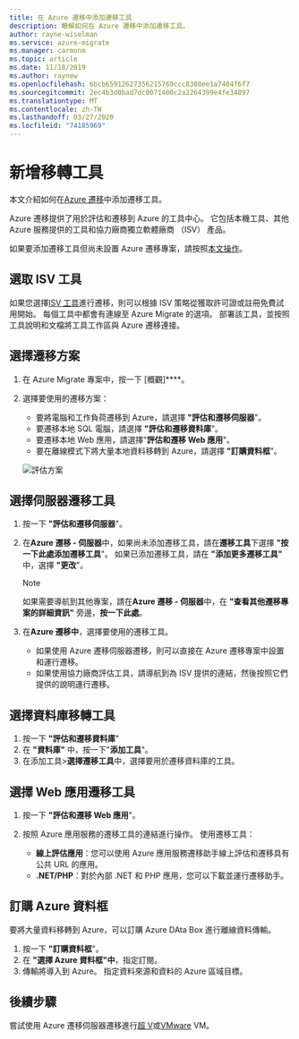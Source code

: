 ```yaml
---
title: 在 Azure 遷移中添加遷移工具
description: 瞭解如何在 Azure 遷移中添加遷移工具。
author: rayne-wiselman
ms.service: azure-migrate
ms.manager: carmonm
ms.topic: article
ms.date: 11/18/2019
ms.author: raynew
ms.openlocfilehash: 6bcb65912627356215769ccc8380ee1a7404f6f7
ms.sourcegitcommit: 2ec4b3d0bad7dc0071400c2a2264399e4fe34897
ms.translationtype: MT
ms.contentlocale: zh-TW
ms.lasthandoff: 03/27/2020
ms.locfileid: "74185969"
---
```

# <a name="add-migration-tools"></a>新增移轉工具

本文介紹如何在[Azure 遷移](migrate-overview.md)中添加遷移工具。

Azure 遷移提供了用於評估和遷移到 Azure 的工具中心。 它包括本機工具、其他 Azure 服務提供的工具和協力廠商獨立軟體廠商 （ISV） 產品。

如果要添加遷移工具但尚未設置 Azure 遷移專案，請按照[本文操作](how-to-add-tool-first-time.md)。



## <a name="selecting-an-isv-tool"></a>選取 ISV 工具

如果您選擇[ISV 工具](migrate-services-overview.md#isv-integration)進行遷移，則可以根據 ISV 策略從獲取許可證或註冊免費試用開始。 每個工具中都會有連線至 Azure Migrate 的選項。 部署該工具，並按照工具說明和文檔將工具工作區與 Azure 遷移連接。 

## <a name="select-a-migration-scenario"></a>選擇遷移方案

1. 在 Azure Migrate 專案中，按一下 [概觀]****。
2. 選擇要使用的遷移方案：

    - 要將電腦和工作負荷遷移到 Azure，請選擇 **"評估和遷移伺服器**"。
    - 要遷移本地 SQL 電腦，請選擇 **"評估和遷移資料庫**"。
    - 要遷移本地 Web 應用，請選擇"**評估和遷移 Web 應用**"。
    - 要在離線模式下將大量本地資料移轉到 Azure，請選擇 **"訂購資料框**"。

    ![評估方案](./media/how-to-migrate/assess-scenario.png)

## <a name="select-a-server-migration-tool"></a>選擇伺服器遷移工具

1. 按一下 **"評估和遷移伺服器**"。
2. 在**Azure 遷移 - 伺服器**中，如果尚未添加遷移工具，請在**遷移工具**下選擇 **"按一下此處添加遷移工具**"。 如果已添加遷移工具，請在 **"添加更多遷移工具"** 中，選擇 **"更改**"。

    > [!NOTE]
    > 如果需要導航到其他專案，請在**Azure 遷移 - 伺服器**中，在 **"查看其他遷移專案的詳細資訊"** 旁邊，**按一下此處**。

3. 在**Azure 遷移中**，選擇要使用的遷移工具。
    - 如果使用 Azure 遷移伺服器遷移，則可以直接在 Azure 遷移專案中設置和運行遷移。
    - 如果使用協力廠商評估工具，請導航到為 ISV 提供的連結，然後按照它們提供的說明運行遷移。

## <a name="select-a-database-migration-tool"></a>選擇資料庫移轉工具

1. 按一下 **"評估和遷移資料庫**"
2. 在 **"資料庫"** 中，按一下"**添加工具**"。
3. 在添加工具>**選擇遷移工具**中，選擇要用於遷移資料庫的工具。

## <a name="select-a-web-app-migration-tool"></a>選擇 Web 應用遷移工具

1. 按一下 **"評估和遷移 Web 應用**"。
2. 按照 Azure 應用服務的遷移工具的連結進行操作。 使用遷移工具：

    - **線上評估應用**：您可以使用 Azure 應用服務遷移助手線上評估和遷移具有公共 URL 的應用。
    - **.NET/PHP**：對於內部 .NET 和 PHP 應用，您可以下載並運行遷移助手。

## <a name="order-an-azure-data-box"></a>訂購 Azure 資料框

要將大量資料移轉到 Azure，可以訂購 Azure DAta Box 進行離線資料傳輸。

1. 按一下 **"訂購資料框**"。
2. 在 **"選擇 Azure 資料框"中**，指定訂閱。 
3. 傳輸將導入到 Azure。 指定資料來源和資料的 Azure 區域目標。

## <a name="next-steps"></a>後續步驟

嘗試使用 Azure 遷移伺服器遷移進行[超 V](tutorial-migrate-hyper-v.md)或[VMware](tutorial-migrate-vmware.md) VM。
